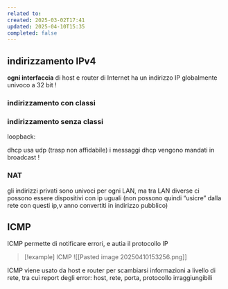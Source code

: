 ```yaml
---
related to: 
created: 2025-03-02T17:41
updated: 2025-04-10T15:35
completed: false
---
```

## indirizzamento IPv4
**ogni interfaccia** di host e router di Internet ha un indirizzo IP globalmente univoco a 32 bit !
### indirizzamento con classi
### indirizzamento senza classi




loopback: 



dhcp usa udp (trasp non affidabile)
i messaggi dhcp vengono mandati in broadcast !

### NAT
gli indirizzi privati sono univoci per ogni LAN, ma tra LAN diverse ci possono essere dispositivi con ip uguali (non possono quindi “usicre” dalla rete con questi ip,v anno convertiti in indirizzo pubblico)

## ICMP
ICMP permette di notificare errori, e autia il protocollo IP

>[!example] ICMP 
![[Pasted image 20250410153256.png]]

ICMP viene usato da host e router per scambiarsi informazioni a livello di rete, tra cui report degli error: host, rete, porta, protocollo irraggiungibili